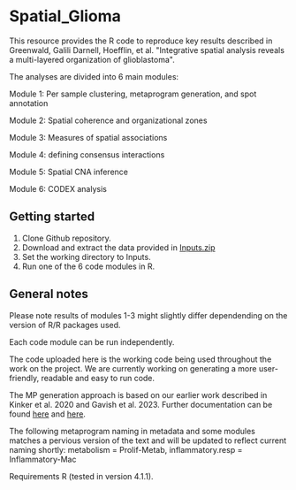 # Spatial_Glioma

This resource provides the R code to reproduce key results described in Greenwald, Galili Darnell, Hoefflin, et al. "Integrative spatial analysis reveals a multi-layered organization of glioblastoma".

The analyses are divided into 6 main modules:

Module 1: Per sample clustering, metaprogram generation, and spot annotation

Module 2: Spatial coherence and organizational zones

Module 3: Measures of spatial associations 

Module 4: defining consensus interactions

Module 5: Spatial CNA inference

Module 6: CODEX analysis

## Getting started
1. Clone Github repository.
2. Download and extract the data provided in [Inputs.zip](https://drive.google.com/file/d/19YULZZbQpXnLwCnOCos5xm2PRFeHbuCe/view?usp=sharing)
3. Set the working directory to Inputs.
4. Run one of the 6 code modules in R.

## General notes

Please note results of modules 1-3 might slightly differ dependending on the version of R/R packages used.

Each code module can be run independently.

The code uploaded here is the working code being used throughout the work on the project. We are currently working on generating a more user-friendly, readable and easy to run code. 

The MP generation approach is based on our earlier work described in Kinker et al. 2020 and Gavish et al. 2023.  Further documentation can be found [here](https://github.com/gabrielakinker/CCLE_heterogeneity) and [here](https://github.com/tiroshlab/3ca).

The following metaprogram naming in metadata and some modules matches a pervious version of the text and will be updated to reflect current naming shortly:
metabolism = Prolif-Metab, inflammatory.resp = Inflammatory-Mac

Requirements
R (tested in version 4.1.1).
